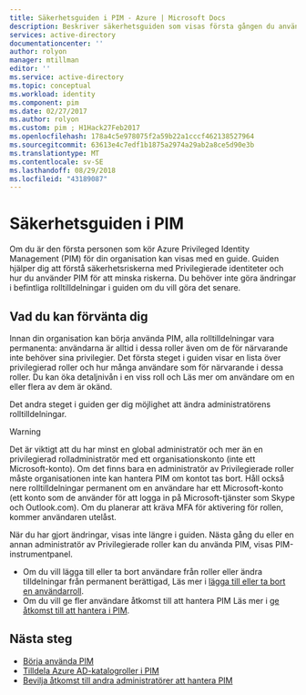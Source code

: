 ```yaml
---
title: Säkerhetsguiden i PIM - Azure | Microsoft Docs
description: Beskriver säkerhetsguiden som visas första gången du använder Azure AD Privileged Identity Management (PIM).
services: active-directory
documentationcenter: ''
author: rolyon
manager: mtillman
editor: ''
ms.service: active-directory
ms.topic: conceptual
ms.workload: identity
ms.component: pim
ms.date: 02/27/2017
ms.author: rolyon
ms.custom: pim ; H1Hack27Feb2017
ms.openlocfilehash: 178a4c5e978075f2a59b22a1cccf462138527964
ms.sourcegitcommit: 63613e4c7edf1b1875a2974a29ab2a8ce5d90e3b
ms.translationtype: MT
ms.contentlocale: sv-SE
ms.lasthandoff: 08/29/2018
ms.locfileid: "43189087"
---
```

# <a name="security-wizard-in-pim"></a>Säkerhetsguiden i PIM
Om du är den första personen som kör Azure Privileged Identity Management (PIM) för din organisation kan visas med en guide. Guiden hjälper dig att förstå säkerhetsriskerna med Privilegierade identiteter och hur du använder PIM för att minska riskerna. Du behöver inte göra ändringar i befintliga rolltilldelningar i guiden om du vill göra det senare.

## <a name="what-to-expect"></a>Vad du kan förvänta dig
Innan din organisation kan börja använda PIM, alla rolltilldelningar vara permanenta: användarna är alltid i dessa roller även om de för närvarande inte behöver sina privilegier.  Det första steget i guiden visar en lista över privilegierad roller och hur många användare som för närvarande i dessa roller. Du kan öka detaljnivån i en viss roll och Läs mer om användare om en eller flera av dem är okänd.

Det andra steget i guiden ger dig möjlighet att ändra administratörens rolltilldelningar.  

> [!WARNING]
> Det är viktigt att du har minst en global administratör och mer än en privilegierad rolladministratör med ett organisationskonto (inte ett Microsoft-konto). Om det finns bara en administratör av Privilegierade roller måste organisationen inte kan hantera PIM om kontot tas bort.
> Håll också nere rolltilldelningar permanent om en användare har ett Microsoft-konto (ett konto som de använder för att logga in på Microsoft-tjänster som Skype och Outlook.com). Om du planerar att kräva MFA för aktivering för rollen, kommer användaren utelåst.
> 
> 

När du har gjort ändringar, visas inte längre i guiden. Nästa gång du eller en annan administratör av Privilegierade roller kan du använda PIM, visas PIM-instrumentpanel.  

* Om du vill lägga till eller ta bort användare från roller eller ändra tilldelningar från permanent berättigad, Läs mer i [lägga till eller ta bort en användarroll](pim-how-to-add-role-to-user.md).
* Om du vill ge fler användare åtkomst till att hantera PIM Läs mer i [ge åtkomst till att hantera i PIM](pim-how-to-give-access-to-pim.md).

## <a name="next-steps"></a>Nästa steg

- [Börja använda PIM](pim-getting-started.md)
- [Tilldela Azure AD-katalogroller i PIM](pim-how-to-add-role-to-user.md)
- [Bevilja åtkomst till andra administratörer att hantera PIM](pim-how-to-give-access-to-pim.md)
